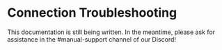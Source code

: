 # Connection Troubleshooting

This documentation is still being written. In the meantime, please ask for assistance in the #manual-support channel of our Discord!

